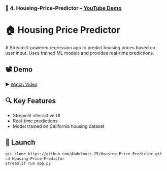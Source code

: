 ### 🧮 4. Housing-Price-Predictor – [YouTube Demo](https://youtu.be/xrxsCL1AIv8?si=gu_zdvHlkL_ZrfoH)


# 🏠 Housing Price Predictor

A Streamlit-powered regression app to predict housing prices based on user input. Uses trained ML models and provides real-time predictions.

## 📽️ Demo
▶️ [Watch Video](https://youtu.be/xrxsCL1AIv8?si=gu_zdvHlkL_ZrfoH)

## 🔍 Key Features
- Streamlit interactive UI
- Real-time predictions
- Model trained on California housing dataset

## 🚀 Launch
```bash
git clone https://github.com/Abdulmoiz-25/Housing-Price-Predictor.git
cd Housing-Price-Predictor
streamlit run app.py
